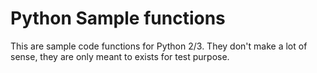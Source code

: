 Python Sample functions
===

This are sample code functions for Python 2/3. 
They don't make a lot of sense, they are only meant to exists for test purpose.